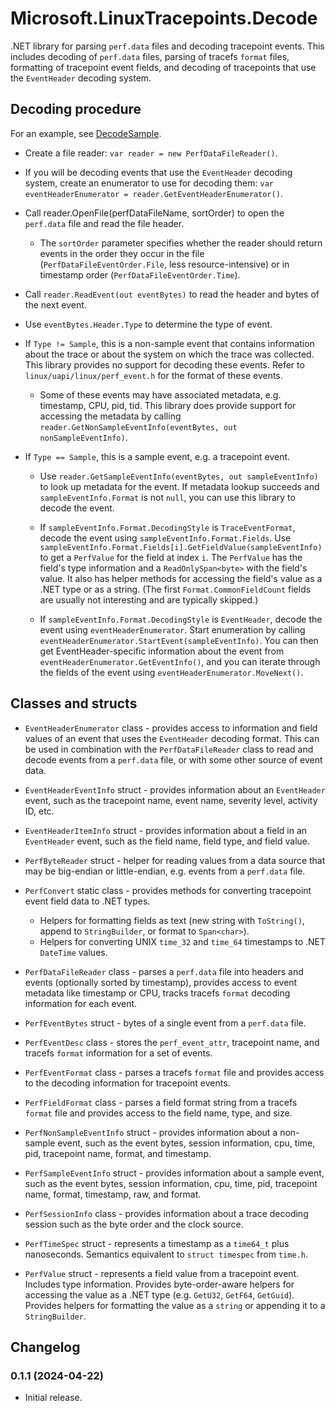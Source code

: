 ﻿# Microsoft.LinuxTracepoints.Decode

.NET library for parsing `perf.data` files and decoding tracepoint events. This
includes decoding of `perf.data` files, parsing of tracefs `format` files, formatting
of tracepoint event fields, and decoding of tracepoints that use the `EventHeader`
decoding system.

## Decoding procedure

For an example, see [DecodeSample](https://github.com/microsoft/LinuxTracepoints-Net/tree/main/DecodeSample).

- Create a file reader: `var reader = new PerfDataFileReader()`.

- If you will be decoding events that use the `EventHeader` decoding system, create an
  enumerator to use for decoding them:
  `var eventHeaderEnumerator = reader.GetEventHeaderEnumerator()`.

- Call reader.OpenFile(perfDataFileName, sortOrder) to open the `perf.data` file and read
  the file header.

  - The `sortOrder` parameter specifies whether the reader should return events in the order
    they occur in the file (`PerfDataFileEventOrder.File`, less resource-intensive) or in
    timestamp order (`PerfDataFileEventOrder.Time`).

- Call `reader.ReadEvent(out eventBytes)` to read the header and bytes of the next event.

- Use `eventBytes.Header.Type` to determine the type of event.

- If `Type != Sample`, this is a non-sample event that contains information about the trace
  or about the system on which the trace was collected. This library provides no support for
  decoding these events. Refer to `linux/uapi/linux/perf_event.h` for the format of these
  events.

  - Some of these events may have associated metadata, e.g. timestamp, CPU, pid, tid. This
    library does provide support for accessing the metadata by calling
    `reader.GetNonSampleEventInfo(eventBytes, out nonSampleEventInfo)`.

- If `Type == Sample`, this is a sample event, e.g. a tracepoint event.

  - Use `reader.GetSampleEventInfo(eventBytes, out sampleEventInfo)` to look up metadata for
    the event. If metadata lookup succeeds and `sampleEventInfo.Format` is not `null`, you can
    use this library to decode the event.

  - If `sampleEventInfo.Format.DecodingStyle` is `TraceEventFormat`, decode the event using
    `sampleEventInfo.Format.Fields`. Use
    `sampleEventInfo.Format.Fields[i].GetFieldValue(sampleEventInfo)` to get a `PerfValue` for
    the field at index `i`. The `PerfValue` has the field's type information and a
    `ReadOnlySpan<byte>` with the field's value. It also has helper methods for accessing the
    field's value as a .NET type or as a string. (The first `Format.CommonFieldCount` fields
    are usually not interesting and are typically skipped.)
    
  - If `sampleEventInfo.Format.DecodingStyle` is `EventHeader`, decode the event using
	`eventHeaderEnumerator`. Start enumeration by calling
    `eventHeaderEnumerator.StartEvent(sampleEventInfo)`. You can then get EventHeader-specific
    information about the event from `eventHeaderEnumerator.GetEventInfo()`, and you can iterate
    through the fields of the event using `eventHeaderEnumerator.MoveNext()`.

## Classes and structs

- `EventHeaderEnumerator` class - provides access to information and field values
  of an event that uses the `EventHeader` decoding format. This can be used in
  combination with the `PerfDataFileReader` class to read and decode events from
  a `perf.data` file, or with some other source of event data.

- `EventHeaderEventInfo` struct - provides information about an `EventHeader` event,
  such as the tracepoint name, event name, severity level, activity ID, etc.

- `EventHeaderItemInfo` struct - provides information about a field in an `EventHeader`
  event, such as the field name, field type, and field value.

- `PerfByteReader` struct - helper for reading values from a data source that may be
  big-endian or little-endian, e.g. events from a `perf.data` file.

- `PerfConvert` static class - provides methods for converting tracepoint event field
  data to .NET types.
  - Helpers for formatting fields as text (new string with `ToString()`, append to
    `StringBuilder`, or format to `Span<char>`).
  - Helpers for converting UNIX `time_32` and `time_64` timestamps to .NET `DateTime`
    values.
 
- `PerfDataFileReader` class - parses a `perf.data` file into headers and events (optionally
  sorted by timestamp), provides access to event metadata like timestamp or CPU, tracks
  tracefs `format` decoding information for each event.

- `PerfEventBytes` struct - bytes of a single event from a `perf.data` file.

- `PerfEventDesc` class - stores the `perf_event_attr`, tracepoint name, and tracefs `format`
  information for a set of events.

- `PerfEventFormat` class - parses a tracefs `format` file and provides access to the
  decoding information for tracepoint events.

- `PerfFieldFormat` class - parses a field format string from a tracefs `format` file and
  provides access to the field name, type, and size.

- `PerfNonSampleEventInfo` struct - provides information about a non-sample event, such as the
  event bytes, session information, cpu, time, pid, tracepoint name, format, and timestamp.

- `PerfSampleEventInfo` struct - provides information about a sample event, such as the event
  bytes, session information, cpu, time, pid, tracepoint name, format, timestamp, raw, and
  format.

- `PerfSessionInfo` class - provides information about a trace decoding session such as the
  byte order and the clock source.

- `PerfTimeSpec` struct - represents a timestamp as a `time64_t` plus nanoseconds.
  Semantics equivalent to `struct timespec` from `time.h`.

- `PerfValue` struct - represents a field value from a tracepoint event. Includes type
  information. Provides byte-order-aware helpers for accessing the value as a .NET type
  (e.g. `GetU32`, `GetF64`, `GetGuid`). Provides helpers for formatting the value as a
  `string` or appending it to a `StringBuilder`.

## Changelog

### 0.1.1 (2024-04-22)

- Initial release.
